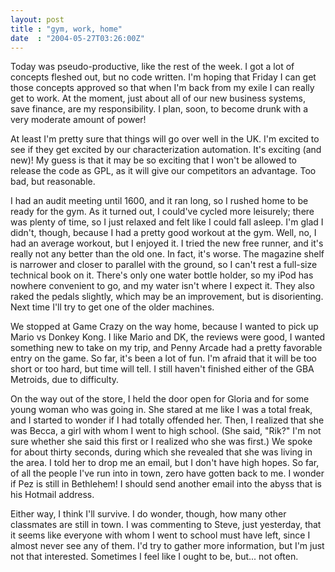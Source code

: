 ```yaml
---
layout: post
title : "gym, work, home"
date  : "2004-05-27T03:26:00Z"
---
```

Today was pseudo-productive, like the rest of the week.  I got a lot of concepts fleshed out, but no code written.  I'm hoping that Friday I can get those concepts approved so that when I'm back from my exile I can really get to work.  At the moment, just about all of our new business systems, save finance, are my responsibility.  I plan, soon, to become drunk with a very moderate amount of power!

At least I'm pretty sure that things will go over well in the UK.  I'm excited to see if they get excited by our characterization automation.  It's exciting (and new)!  My guess is that it may be so exciting that I won't be allowed to release the code as GPL, as it will give our competitors an advantage.  Too bad, but reasonable.

I had an audit meeting until 1600, and it ran long, so I rushed home to be ready for the gym.  As it turned out, I could've cycled more leisurely; there was plenty of time, so I just relaxed and felt like I could fall asleep.  I'm glad I didn't, though, because I had a pretty good workout at the gym.  Well, no, I had an average workout, but I enjoyed it.  I tried the new free runner, and it's really not any better than the old one.  In fact, it's worse.  The magazine shelf is narrower and closer to parallel with the ground, so I can't rest a full-size technical book on it.  There's only one water bottle holder, so my iPod has nowhere convenient to go, and my water isn't where I expect it. They also raked the pedals slightly, which may be an improvement, but is disorienting.  Next time I'll try to get one of the older machines.

We stopped at Game Crazy on the way home, because I wanted to pick up Mario vs Donkey Kong.  I like Mario and DK, the reviews were good, I wanted something new to take on my trip, and Penny Arcade had a pretty favorable entry on the game.  So far, it's been a lot of fun.  I'm afraid that it will be too short or too hard, but time will tell.  I still haven't finished either of the GBA Metroids, due to difficulty.

On the way out of the store, I held the door open for Gloria and for some young woman who was going in.  She stared at me like I was a total freak, and I started to wonder if I had totally offended her.  Then, I realized that she was Becca, a girl with whom I went to high school.  (She said, "Rik?"  I'm not sure whether she said this first or I realized who she was first.)  We spoke for about thirty seconds, during which she revealed that she was living in the area.  I told her to drop me an email, but I don't have high hopes.  So far, of all the people I've run into in town, zero have gotten back to me.  I wonder if Pez is still in Bethlehem!  I should send another email into the abyss that is his Hotmail address.

Either way, I think I'll survive.  I do wonder, though, how many other classmates are still in town.  I was commenting to Steve, just yesterday, that it seems like everyone with whom I went to school must have left, since I almost never see any of them.  I'd try to gather more information, but I'm just not that interested.  Sometimes I feel like I ought to be, but... not often.

